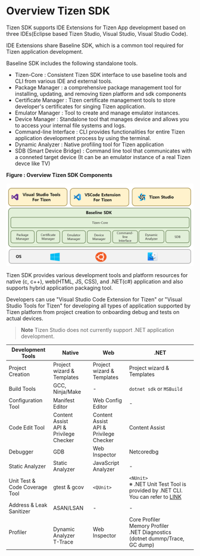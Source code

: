 # Overview Tizen SDK

Tizen SDK supports IDE Extensions for Tizen App development based on three IDEs(Eclipse based Tizen Studio, Visual Studio, Visual Studio Code).

IDE Extensions share Baseline SDK, which is a common tool required for Tizen application development.

Baseline SDK includes the following standalone tools.

* Tizen-Core : Consistent Tizen SDK interface to use baseline tools and CLI from various IDE and external tools.
* Package Manager : a comprehensive package management tool for installing, updating, and removing tizen platform and sdk components
* Certificate Manager : Tizen certificate management tools to store developer's certificates for singing Tizen application.
* Emulator Manager : Tool to create and manage emulator instances.
* Device Manager : Standalone tool that manages device and allows you to access your internal file systems and logs.
* Command-line Interface : CLI provides functionalities for entire Tizen application development process by using the terminal.
* Dynamic Analyzer : Native profiling tool for Tizen application
* SDB (Smart Device Bridge) : Command line tool that communicates with a conneted target device (It can be an emulator instance of a real Tizen devce like TV)

**Figure : Overview Tizen SDK Components**

  ![Overview Tizen SDK Components](./media/overview_sdk.png)

Tizen SDK provides various development tools and platform resources for native (c, c++), web(HTML, JS, CSS), and .NET(c#) application and also supports hybrid application packaging tool.

Developers can use "Visual Studio Code Extension for Tizen" or "Visual Studio Tools for Tizen" for developing all types of application supported by Tizen platform from project creation to onboarding debug and tests on actual devices.

> **Note**
> Tizen Studio does not currently support .NET application development.

| Development Tools              | Native                                      | Web                                         | .NET                                                                                                                                                              |
| ------------------------------ | ------------------------------------------- | ------------------------------------------- | ----------------------------------------------------------------------------------------------------------------------------------------------------------------- |
| Project Creation               | Project wizard & Templates                  | Project wizard & Templates                  | Project wizard & Templates                                                                                                                                        |
| Build Tools                    | GCC, Ninja/Make                             | -                                           | `dotnet sdk` or `MSBuild`                                                                                                                                     |
| Configuration Tool             | Manifest Editor                             | Web Config Editor                           | -                                                                                                                                                                 |
| Code Edit Tool                 | Content Assist<br />API & Privilege Checker | Content Assist<br />API & Privilege Checker | Content Assist                                                                                                                                                    |
| Debugger                       | GDB                                         | Web Inspector                               | Netcoredbg                                                                                                                                                        |
| Static Analyzer                | Static Analyzer                             | JavaScript Analyzer                         | -                                                                                                                                                                 |
| Unit Test & Code Coverage Tool | gtest & gcov                                | `<QUnit>`                                 | `<NUnit>`<br />※ .NET Unit Test Tool is provided by .NET CLI.<br />You can refer to [LINK](https://learn.microsoft.com/en-us/dotnet/core/testing/#testing-tools) |
| Address & Leak Sanitizer       | ASAN/LSAN                                   | -                                           | -                                                                                                                                                                 |
| Profiler                       | <br />Dynamic Analyzer<br />T-Trace         | Web Inspector                               | Core Profiler<br />Memory Profiler<br />.NET Diagnostics<br />(dotnet dummp/Trace, GC dump)                                                                      |
